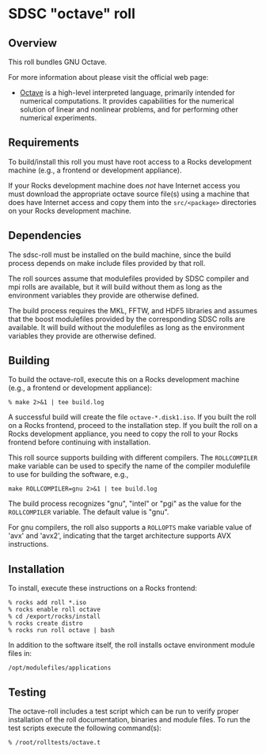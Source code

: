 # SDSC "octave" roll

## Overview

This roll bundles GNU Octave.

For more information about please visit the official web page:

- <a href="http://www.gnu.org/software/octave/" target="_blank">Octave</a> is a high-level interpreted language, primarily intended for numerical computations. It provides capabilities for the numerical solution of linear and nonlinear problems, and for performing other numerical experiments.


## Requirements

To build/install this roll you must have root access to a Rocks development
machine (e.g., a frontend or development appliance).

If your Rocks development machine does *not* have Internet access you must
download the appropriate octave source file(s) using a machine that does
have Internet access and copy them into the `src/<package>` directories on your
Rocks development machine.


## Dependencies

The sdsc-roll must be installed on the build machine, since the build process
depends on make include files provided by that roll.

The roll sources assume that modulefiles provided by SDSC compiler and mpi
rolls are available, but it will build without them as long as the environment
variables they provide are otherwise defined.

The build process requires the MKL, FFTW, and HDF5 libraries and assumes that
the boost modulefiles provided by the corresponding SDSC rolls are available.
It will build without the modulefiles as long as the environment variables
they provide are otherwise defined.


## Building

To build the octave-roll, execute this on a Rocks development
machine (e.g., a frontend or development appliance):

```shell
% make 2>&1 | tee build.log
```

A successful build will create the file `octave-*.disk1.iso`.  If you built the
roll on a Rocks frontend, proceed to the installation step. If you built the
roll on a Rocks development appliance, you need to copy the roll to your Rocks
frontend before continuing with installation.

This roll source supports building with different compilers. 
The `ROLLCOMPILER` make variable can be used to
specify the name of the compiler modulefile to use for building the
software, e.g.,

```shell
make ROLLCOMPILER=gnu 2>&1 | tee build.log
```

The build process recognizes "gnu", "intel" or "pgi" as the value for the
`ROLLCOMPILER` variable.  The default value is "gnu".

For gnu compilers, the roll also supports a `ROLLOPTS` make variable value of
'avx' and 'avx2', indicating that the target architecture supports AVX instructions.


## Installation

To install, execute these instructions on a Rocks frontend:

```shell
% rocks add roll *.iso
% rocks enable roll octave 
% cd /export/rocks/install
% rocks create distro
% rocks run roll octave | bash
```

In addition to the software itself, the roll installs octave environment
module files in:

```shell
/opt/modulefiles/applications
```


## Testing

The octave-roll includes a test script which can be run to verify proper
installation of the roll documentation, binaries and module files. To
run the test scripts execute the following command(s):

```shell
% /root/rolltests/octave.t 
```
